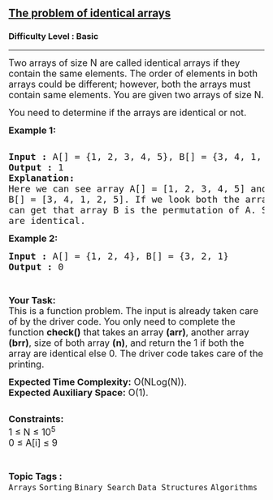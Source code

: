 <h2><a href="https://practice.geeksforgeeks.org/problems/the-problem-of-identical-arrays3229/0">The problem of identical arrays</a></h2><h3>Difficulty Level : Basic</h3><hr><div class="problems_problem_content__Xm_eO"><p><span style="font-size:18px">Two arrays of size N are called identical arrays if they contain the same elements. The order of elements in both arrays could be different; however,&nbsp;both the arrays must contain same elements. You are given two arrays of size N.</span></p>

<p><span style="font-size:18px">You need to determine if the arrays are identical or not.</span></p>

<p><span style="font-size:18px"><strong>Example 1:</strong></span><br>
&nbsp;</p>

<pre><span style="font-size:18px"><strong>Input :</strong> A[] = {1, 2, 3, 4, 5}, B[] = {3, 4, 1, 2, 5}
<strong>Output :</strong> 1
<strong>Explanation:</strong>
Here we can see array A[] = [1, 2, 3, 4, 5] and 
B[] = [3, 4, 1, 2, 5]. If we look both the array then we 
can get that array B is the permutation of A. So, both array
are identical. </span></pre>

<p><span style="font-size:18px"><strong>Example 2:</strong></span></p>

<pre><span style="font-size:18px"><strong>Input :</strong> A[] = {1, 2, 4}, B[] = {3, 2, 1} <strong>
Output :</strong> 0 </span></pre>

<p>&nbsp;</p>

<p><span style="font-size:18px"><strong>Your Task:</strong><br>
This is a function problem. The input is already taken care of by the driver code. You only need to complete the function <strong>check()</strong> that takes an array <strong>(arr)</strong>, another array <strong>(brr)</strong>,&nbsp;size of both array&nbsp;<strong>(n)</strong>, and return the 1 if both the array are identical else 0. The driver code takes care of the printing.</span></p>

<p><span style="font-size:18px"><strong>Expected Time Complexity:</strong>&nbsp;O(NLog(N)).<br>
<strong>Expected Auxiliary Space:</strong>&nbsp;O(1).</span><br>
&nbsp;</p>

<p><span style="font-size:18px"><strong>Constraints:</strong><br>
1 ≤ N ≤ 10<sup>5</sup><br>
0 ≤ A[i] ≤ 9</span></p>
</div><br><p><span style=font-size:18px><strong>Topic Tags : </strong><br><code>Arrays</code>&nbsp;<code>Sorting</code>&nbsp;<code>Binary Search</code>&nbsp;<code>Data Structures</code>&nbsp;<code>Algorithms</code>&nbsp;